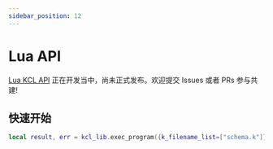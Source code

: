 ```yaml
---
sidebar_position: 12
---
```


# Lua API

[Lua KCL API](https://github.com/kcl-lang/lib/tree/main/lua) 正在开发当中，尚未正式发布。欢迎提交 Issues 或者 PRs 参与共建!

## 快速开始

```lua
local result, err = kcl_lib.exec_program({k_filename_list=["schema.k"]})
```
